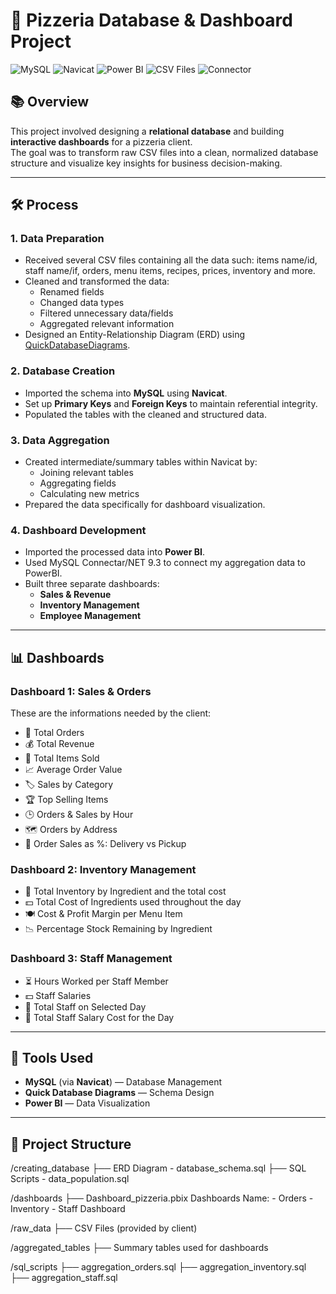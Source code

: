 # 🍕 Pizzeria Database & Dashboard Project

![MySQL](https://img.shields.io/badge/Database-MySQL-blue)
![Navicat](https://img.shields.io/badge/Tool-Navicat-lightgrey)
![Power BI](https://img.shields.io/badge/Visualization-Power%20BI-yellow)
![CSV Files](https://img.shields.io/badge/Data-CSV-important)
![Connector](https://img.shields.io/badge/MySQL%20Connector-NET%209.3-green)


## 📚 Overview
This project involved designing a **relational database** and building **interactive dashboards** for a pizzeria client.  
The goal was to transform raw CSV files into a clean, normalized database structure and visualize key insights for business decision-making.

---

## 🛠️ Process

### 1. Data Preparation
- Received several CSV files containing all the data such: items name/id, staff name/if, orders, menu items, recipes, prices, inventory and more.
- Cleaned and transformed the data:
  - Renamed fields
  - Changed data types
  - Filtered unnecessary data/fields
  - Aggregated relevant information
- Designed an Entity-Relationship Diagram (ERD) using [QuickDatabaseDiagrams](https://quickdatabasediagrams.com/).

### 2. Database Creation
- Imported the schema into **MySQL** using **Navicat**.
- Set up **Primary Keys** and **Foreign Keys** to maintain referential integrity.
- Populated the tables with the cleaned and structured data.

### 3. Data Aggregation
- Created intermediate/summary tables within Navicat by:
  - Joining relevant tables
  - Aggregating fields
  - Calculating new metrics
- Prepared the data specifically for dashboard visualization.

### 4. Dashboard Development
- Imported the processed data into **Power BI**.
- Used MySQL Connectar/NET 9.3 to connect my aggregation data to PowerBI.
- Built three separate dashboards:
  - **Sales & Revenue**
  - **Inventory Management**
  - **Employee Management**

---

## 📊 Dashboards

### Dashboard 1: Sales & Orders
These are the informations needed by the client:
- 🛒 Total Orders
- 💰 Total Revenue
- 🍕 Total Items Sold
- 📈 Average Order Value
- 🏷️ Sales by Category
- 🏆 Top Selling Items
- 🕒 Orders & Sales by Hour
- 🗺️ Orders by Address
- 🚚 Order Sales as %: Delivery vs Pickup

### Dashboard 2: Inventory Management
- 🧂 Total Inventory by Ingredient and the total cost
- 💵 Total Cost of Ingredients used throughout the day
- 🍽️ Cost & Profit Margin per Menu Item
- 📉 Percentage Stock Remaining by Ingredient

### Dashboard 3: Staff Management
- ⏳ Hours Worked per Staff Member
- 💵 Staff Salaries
- 👥 Total Staff on Selected Day
- 🏦 Total Staff Salary Cost for the Day

---

## 🧰 Tools Used
- **MySQL** (via **Navicat**) — Database Management
- **Quick Database Diagrams** — Schema Design
- **Power BI** — Data Visualization

---

## 📂 Project Structure

/creating_database
    ├── ERD Diagram - database_schema.sql
    ├── SQL Scripts - data_population.sql

/dashboards
    ├── Dashboard_pizzeria.pbix
    Dashboards Name:
    - Orders
    - Inventory
    - Staff Dashboard

/raw_data
    ├── CSV Files (provided by client)

/aggregated_tables
    ├── Summary tables used for dashboards

/sql_scripts
    ├── aggregation_orders.sql
    ├── aggregation_inventory.sql
    ├── aggregation_staff.sql

